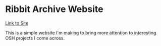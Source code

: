 # Ribbit Archive Website

[Link to Site](https://ilovemicroplastics.github.io/ribbit-archive/)

This is a simple website I'm making to bring more attention to interesting OSH projects I come across.
